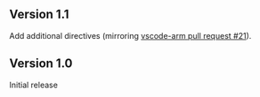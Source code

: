 ## Version 1.1

Add additional directives (mirroring [vscode-arm pull request #21](https://github.com/dan-c-underwood/vscode-arm/pull/21)).

## Version 1.0

Initial release
